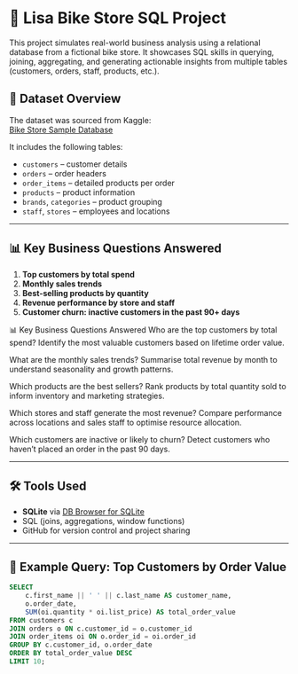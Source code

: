 # 🏪 Lisa Bike Store SQL Project

This project simulates real-world business analysis using a relational database from a fictional bike store. It showcases SQL skills in querying, joining, aggregating, and generating actionable insights from multiple tables (customers, orders, staff, products, etc.).

## 📌 Dataset Overview

The dataset was sourced from Kaggle:  
[Bike Store Sample Database](https://www.kaggle.com/datasets/dillonmyrick/bike-store-sample-database)

It includes the following tables:
- `customers` – customer details
- `orders` – order headers
- `order_items` – detailed products per order
- `products` – product information
- `brands`, `categories` – product grouping
- `staff`, `stores` – employees and locations

---

## 📊 Key Business Questions Answered

1. **Top customers by total spend**
2. **Monthly sales trends**
3. **Best-selling products by quantity**
4. **Revenue performance by store and staff**
5. **Customer churn: inactive customers in the past 90+ days**

📊 Key Business Questions Answered
Who are the top customers by total spend?
Identify the most valuable customers based on lifetime order value.

What are the monthly sales trends?
Summarise total revenue by month to understand seasonality and growth patterns.

Which products are the best sellers?
Rank products by total quantity sold to inform inventory and marketing strategies.

Which stores and staff generate the most revenue?
Compare performance across locations and sales staff to optimise resource allocation.

Which customers are inactive or likely to churn?
Detect customers who haven’t placed an order in the past 90 days.


---

## 🛠️ Tools Used

- **SQLite** via [DB Browser for SQLite](https://sqlitebrowser.org/)
- SQL (joins, aggregations, window functions)
- GitHub for version control and project sharing

---

## 🧠 Example Query: Top Customers by Order Value

```sql
SELECT 
    c.first_name || ' ' || c.last_name AS customer_name,
    o.order_date,
    SUM(oi.quantity * oi.list_price) AS total_order_value
FROM customers c
JOIN orders o ON c.customer_id = o.customer_id
JOIN order_items oi ON o.order_id = oi.order_id
GROUP BY c.customer_id, o.order_date
ORDER BY total_order_value DESC
LIMIT 10;
